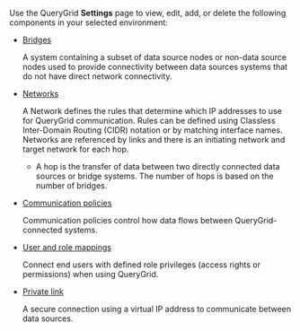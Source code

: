 Use the QueryGrid **Settings** page to view, edit, add, or delete the following components in your selected environment:

-   [Bridges](ocx1689789992417.md)

    A system containing a subset of data source nodes or non-data source nodes used to provide connectivity between data sources systems that do not have direct network connectivity.


-   [Networks](bld1689789992935.md)

    A Network defines the rules that determine which IP addresses to use for QueryGrid communication. Rules can be defined using Classless Inter-Domain Routing (CIDR) notation or by matching interface names. Networks are referenced by links and there is an initiating network and target network for each hop.

    -   A hop is the transfer of data between two directly connected data sources or bridge systems. The number of hops is based on the number of bridges.


-   [Communication policies](otl1689789992262.md)

    Communication policies control how data flows between QueryGrid-connected systems.


-   [User and role mappings](nep1689789991639.md)

    Connect end users with defined role privileges (access rights or permissions) when using QueryGrid.


-   [Private link](tbv1689789993119.md)

    A secure connection using a virtual IP address to communicate between data sources.


